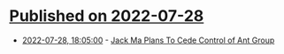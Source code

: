 # [Published on 2022-07-28](index.md)

* [2022-07-28, 18:05:00](https://slashdot.org/story/22/07/28/1815203/jack-ma-plans-to-cede-control-of-ant-group?utm_source=rss1.0mainlinkanon&utm_medium=feed) - [Jack Ma Plans To Cede Control of Ant Group](https://slashdot.org/story/22/07/28/1815203/jack-ma-plans-to-cede-control-of-ant-group?utm_source=rss1.0mainlinkanon&utm_medium=feed)
